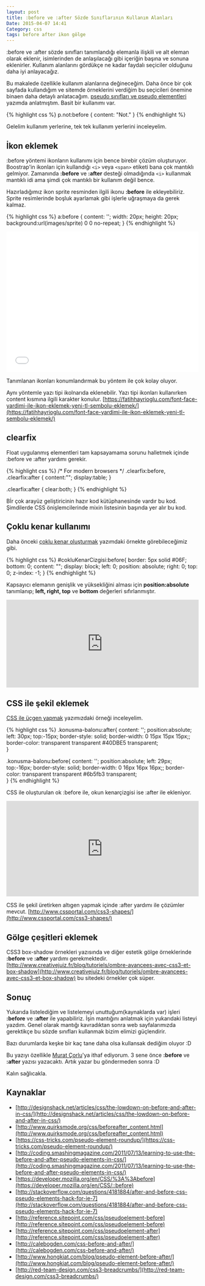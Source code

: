 ```yaml
---
layout: post
title: :before ve :after Sözde Sınıflarının Kullanım Alanları
Date: 2015-04-07 14:41
Category: css
tags: before after ikon gölge
---
```


:before ve :after sözde sınıfları tanımlandığı elemanla ilişkili ve alt eleman olarak eklenir, isimlerinden de anlaşılacağı gibi içeriğin başına ve sonuna eklenirler. Kullanım alanlarını gördükçe ne kadar faydalı seçiciler olduğunu daha iyi anlayacağız. 

Bu makalede özellikle kullanım alanlarına değineceğim.  Daha önce bir çok sayfada kullandığım ve sitemde örneklerini verdiğim bu seçicileri önemine binaen daha detaylı anlatacağım.  [pseudo sınıfları ve pseudo elementleri](https://fatihhayrioglu.com/pseudo-siniflari-ve-pseudo-elementleri/) yazımda anlatmıştım. Basit bir kullanımı var. 

{% highlight css %}
p.not:before { 
    content: "Not." 
}
{% endhighlight %}

Gelelim kullanım yerlerine, tek tek kullanım yerlerini inceleyelim.

## İkon eklemek

:before yöntemi ikonların kullanımı için bence birebir çözüm oluşturuyor. Boostrap'in ikonları için kullandığı `<i>` veya `<span>` etiketi bana çok mantıklı gelmiyor. Zamanında **:before** ve **:after** desteği olmadığında `<i>` kullanmak mantıklı idi ama şimdi çok mantıklı bir kullanım değil bence. 

Hazırladığımız ikon sprite resminden ilgili ikonu **:before** ile ekleyebiliriz. Sprite resimlerinde boşluk ayarlamak gibi işlerle uğraşmaya da gerek kalmaz. 

{% highlight css %}
a:before {
    content: '';
    width: 20px;
    height: 20px;
    background:url(images/sprite) 0 0 no-repeat;
}
{% endhighlight %}

<iframe height='368' scrolling='no' src='//codepen.io/fatihhayri/embed/NPVyWx/?height=368&theme-id=13521' frameborder='no' allowtransparency='true' allowfullscreen='true' style='width: 100%;'></iframe>

Tanımlanan ikonları konumlandırmak bu yöntem ile çok kolay oluyor.  

Aynı yöntemle yazı tipi ikolnarıda eklenebilir. Yazı tipi ikonları kullanırken content kısmına ilgili karakter konulur. [https://fatihhayrioglu.com/font-face-yardimi-ile-ikon-eklemek-yeni-tl-sembolu-eklemek/](https://fatihhayrioglu.com/font-face-yardimi-ile-ikon-eklemek-yeni-tl-sembolu-eklemek/)

## clearfix

Float uygulanmış elementleri tam kapsayamama sorunu halletmek içinde :before ve :after yardımı gerekir.

{% highlight css %}
/* For modern browsers */
.clearfix:before,
.clearfix:after {
    content:"";
    display:table;
}
 
.clearfix:after {
    clear:both;
}
{% endhighlight %}

Bİr çok arayüz geliştiricinin hazır kod kütüphanesinde vardır bu kod. Şimdilerde CSS önişlemcilerinde mixin listesinin başında yer alır bu kod. 

## Çoklu kenar kullanımı

Daha önceki [çoklu kenar oluşturmak](https://fatihhayrioglu.com/coklu-kenar-cizgisiborder-kullanimi/) yazımdaki örnekte görebileceğimiz gibi.

{% highlight css %}
#cokluKenarCizgisi:before{
    border: 5px solid #06F;
    bottom: 0;
    content: "";
    display: block;
    left: 0;
    position: absolute;
    right: 0;
    top: 0;
    z-index: -1;
}
{% endhighlight %}

Kapsayıcı elemanın genişlik ve yüksekliğini alması için **position:absolute** tanımlanıp; **left, right, top** ve **bottom** değerleri sıfırlanmıştır. 

<iframe style="width: 100%; height: 230px" src="http://jsfiddle.net/fatihhayri/L8ZHT/embedded/result,css,html" allowfullscreen="allowfullscreen" frameborder="0"></iframe>

## CSS ile şekil eklemek 

[CSS ile üçgen yapmak](https://fatihhayrioglu.com/css-ile-ucgen-ok-yapmak/) yazımızdaki örneği inceleyelim.

{% highlight css %}
.konusma-balonu:after{
  content: '';
  position:absolute;
  left: 30px;
  top:-15px;
  border-style: solid;
  border-width: 0 15px 15px 15px;;
  border-color: transparent transparent #40DBE5 transparent;  
}

.konusma-balonu:before{
  content: '';
  position:absolute;
  left: 29px;
  top:-16px;
  border-style: solid;
  border-width: 0 16px 16px 16px;;
  border-color: transparent transparent #6b5fb3 transparent;  
}
{% endhighlight %}

CSS ile oluşturulan ok :before ile, okun kenarçizgisi ise :after ile ekleniyor.

<iframe scrolling="no" height="250" frameborder="0" style="width: 100%; overflow: hidden;" allowtransparency="true" data-height="250" src="http://codepen.io/fatihhayri/embed/JhrdC?type=result&amp;height=250" id="cp_embed_hgplm"></iframe>

CSS ile şekil üretirken altıgen yapmak içinde :after yardımı ile çözümler mevcut. [http://www.cssportal.com/css3-shapes/](http://www.cssportal.com/css3-shapes/)

## Gölge çeşitleri eklemek

CSS3 box-shadow örnekleri yazısında ve diğer estetik gölge örneklerinde **:before** ve **:after** yardımı gerekmektedir. [http://www.creativejuiz.fr/blog/tutoriels/ombre-avancees-avec-css3-et-box-shadow](http://www.creativejuiz.fr/blog/tutoriels/ombre-avancees-avec-css3-et-box-shadow) bu sitedeki örnekler çok süper.

## Sonuç
Yukarıda listelediğim ve listelemeyi unuttuğum(kaynaklarda var) işleri **:before** ve **:after** ile yapabiliriz. İşin mantığını anlatmak için yukarıdaki listeyi yazdım. Genel olarak mantığı kavradıktan sonra web sayfalarımızda gerektikçe bu sözde sınıfları kullanmak bizim elimizi güçlendirir. 

Bazı durumlarda keşke bir kaç tane daha olsa kullansak dediğim oluyor :D

Bu yazıyı özellikle [Murat Çorlu](http://muratcorlu.com/)'ya ithaf ediyorum. 3 sene önce **:before** ve **:after** yazısı yazacaktı. Artık yazar bu göndermeden sonra :D

Kalın sağlıcakla.

## Kaynaklar

 - [http://designshack.net/articles/css/the-lowdown-on-before-and-after-in-css/](http://designshack.net/articles/css/the-lowdown-on-before-and-after-in-css/)
 - [http://www.quirksmode.org/css/beforeafter_content.html](http://www.quirksmode.org/css/beforeafter_content.html)
 - [https://css-tricks.com/pseudo-element-roundup/](https://css-tricks.com/pseudo-element-roundup/)
 - [http://coding.smashingmagazine.com/2011/07/13/learning-to-use-the-before-and-after-pseudo-elements-in-css/](http://coding.smashingmagazine.com/2011/07/13/learning-to-use-the-before-and-after-pseudo-elements-in-css/)
 - [https://developer.mozilla.org/en/CSS/%3A%3Abefore](https://developer.mozilla.org/en/CSS/::before)
 - [http://stackoverflow.com/questions/4181884/after-and-before-css-pseudo-elements-hack-for-ie-7](http://stackoverflow.com/questions/4181884/after-and-before-css-pseudo-elements-hack-for-ie-7)
 - [http://reference.sitepoint.com/css/pseudoelement-before](http://reference.sitepoint.com/css/pseudoelement-before)
 - [http://reference.sitepoint.com/css/pseudoelement-after](http://reference.sitepoint.com/css/pseudoelement-after)
 - [http://calebogden.com/css-before-and-after/](http://calebogden.com/css-before-and-after/)
 - [http://www.hongkiat.com/blog/pseudo-element-before-after/](http://www.hongkiat.com/blog/pseudo-element-before-after/)
 - [http://red-team-design.com/css3-breadcrumbs/](http://red-team-design.com/css3-breadcrumbs/)

